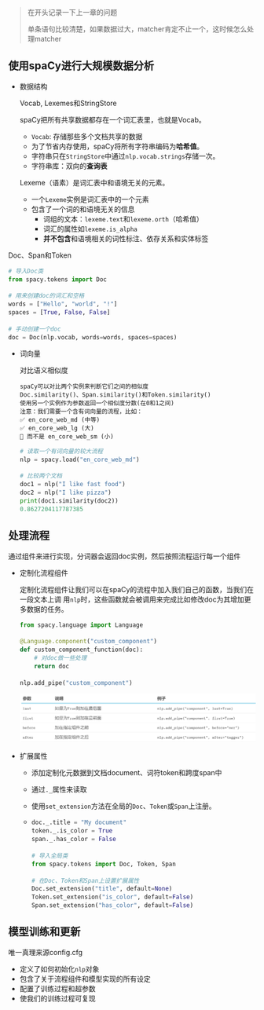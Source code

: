 > 在开头记录一下上一章的问题
>
> 单条语句比较清楚，如果数据过大，matcher肯定不止一个，这时候怎么处理matcher

## 使用spaCy进行大规模数据分析

+ 数据结构

  Vocab, Lexemes和StringStore

  spaCy把所有共享数据都存在一个词汇表里，也就是Vocab。

  - `Vocab`: 存储那些多个文档共享的数据
  - 为了节省内存使用，spaCy将所有字符串编码为**哈希值**。
  - 字符串只在`StringStore`中通过`nlp.vocab.strings`存储一次。
  - 字符串库：双向的**查询表**

  Lexeme（语素）是词汇表中和语境无关的元素。

  - 一个`Lexeme`实例是词汇表中的一个元素
  - 包含了一个词的和语境无关的信息
    - 词组的文本：`lexeme.text`和`lexeme.orth`（哈希值）
    - 词汇的属性如`lexeme.is_alpha`
    - **并不包含**和语境相关的词性标注、依存关系和实体标签

Doc、Span和Token

```python
# 导入Doc类
from spacy.tokens import Doc

# 用来创建doc的词汇和空格
words = ["Hello", "world", "!"]
spaces = [True, False, False]

# 手动创建一个doc
doc = Doc(nlp.vocab, words=words, spaces=spaces)
```

+ 词向量

  对比语义相似度

  ```
  spaCy可以对比两个实例来判断它们之间的相似度
  Doc.similarity()、Span.similarity()和Token.similarity()
  使用另一个实例作为参数返回一个相似度分数(在0和1之间)
  注意：我们需要一个含有词向量的流程，比如：
  ✅ en_core_web_md (中等)
  ✅ en_core_web_lg (大)
  🚫 而不是 en_core_web_sm (小)
  ```

  ```python
  # 读取一个有词向量的较大流程
  nlp = spacy.load("en_core_web_md")
  
  # 比较两个文档
  doc1 = nlp("I like fast food")
  doc2 = nlp("I like pizza")
  print(doc1.similarity(doc2))
  0.8627204117787385
  ```

## 处理流程

通过组件来进行实现，分词器会返回doc实例，然后按照流程运行每一个组件

+ 定制化流程组件

  定制化流程组件让我们可以在spaCy的流程中加入我们自己的函数，当我们在一段文本上调 用`nlp`时，这些函数就会被调用来完成比如修改doc为其增加更多数据的任务。

  ```python
  from spacy.language import Language
  
  @Language.component("custom_component")
  def custom_component_function(doc):
      # 对doc做一些处理
      return doc
  
  nlp.add_pipe("custom_component")
  ```

  ![image-20240201183329057](https://raw.githubusercontent.com/uu2fu3o/blog-picture/master/cloud/image-20240201183329057.png)

+ 扩展属性

  - 添加定制化元数据到文档document、词符token和跨度span中

  - 通过`._`属性来读取

  - 使用`set_extension`方法在全局的`Doc`、`Token`或`Span`上注册。

  - ```python
    doc._.title = "My document"
    token._.is_color = True
    span._.has_color = False
    
    # 导入全局类
    from spacy.tokens import Doc, Token, Span
    
    # 在Doc、Token和Span上设置扩展属性
    Doc.set_extension("title", default=None)
    Token.set_extension("is_color", default=False)
    Span.set_extension("has_color", default=False)
    ```

    

## 模型训练和更新

唯一真理来源config.cfg

- 定义了如何初始化`nlp`对象
- 包含了关于流程组件和模型实现的所有设定
- 配置了训练过程和超参数
- 使我们的训练过程可复现
